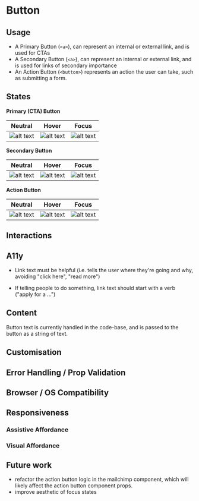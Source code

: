 # Button

## Usage

- A Primary Button (```<a>```), can represent an internal or external link, and is used for CTAs
- A Secondary Button  (```<a>```), can represent an internal or external link, and is used for links of secondary importance
- An Action Button (```<button>```) represents an action the user can take, such as submitting a form. 

## States

**Primary (CTA) Button**

| Neutral    |  Hover  | Focus |
| ------------- |-------------| -----|
| ![alt text](https://i.ibb.co/tb1qyt3/Screenshot-2020-06-05-at-16-01-04.png "Neutral")     | ![alt text](https://i.ibb.co/1JCK2Yt/Screenshot-2020-06-05-at-16-01-11.png "Hover") |![alt text](https://i.ibb.co/Y3sQ5Qr/Screenshot-2020-06-05-at-16-06-47.png "Focus") | 

**Secondary Button**

| Neutral    |  Hover  | Focus |
| ------------- |-------------| -----|
| ![alt text](https://i.ibb.co/f0GrNm5/Screenshot-2020-06-05-at-16-13-19.png "Neutral")     | ![alt text](https://i.ibb.co/pwhSWHZ/Screenshot-2020-06-05-at-16-05-46.png "Hover") |![alt text](https://i.ibb.co/XSQZTn5/Screenshot-2020-06-05-at-16-07-05.png "Focus") | 

**Action Button**

| Neutral    |  Hover  | Focus |
| ------------- |-------------| -----|
| ![alt text](https://i.ibb.co/x6BrDL1/Screenshot-2020-06-05-at-16-16-13.png "Neutral")     | ![alt text](https://i.ibb.co/6W7K2hg/Screenshot-2020-06-05-at-16-07-17.png "Hover") |![alt text](https://i.ibb.co/Lgsw8LK/Screenshot-2020-06-05-at-16-08-27.png "Focus") | 

## Interactions

## A11y 

- Link text must be helpful (i.e. tells the user where they're going and why, avoiding "click here", "read more")

- If telling people to do something, link text should start with a verb ("apply for a ...")

## Content 

Button text is currently handled in the code-base, and is passed to the button as a string of text. 

## Customisation

## Error Handling / Prop Validation

## Browser / OS Compatibility 

## Responsiveness 

### Assistive Affordance

### Visual Affordance

## Future work

- refactor the action button logic in the mailchimp component, which will likely affect the action button component props. 
- improve aesthetic of focus states